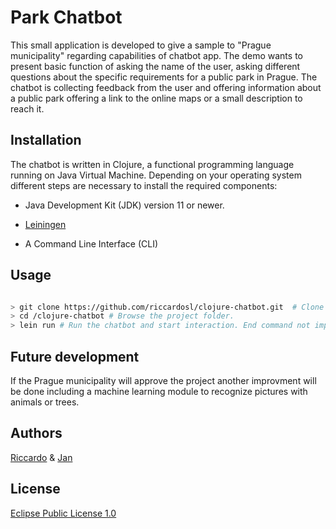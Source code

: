 # Park Chatbot

This small application is developed to give a sample to "Prague municipality" regarding capabilities of chatbot app.
The demo wants to present basic function of asking the name of the user, asking different questions about the specific requirements for a public park in Prague.
The chatbot is collecting feedback from the user and offering information about a public park offering a link to the online maps or a small description to reach it.
## Installation

The chatbot is written in Clojure, a functional programming language running on Java Virtual Machine.
Depending on your operating system different steps are necessary to install the required components:


- Java Development Kit (JDK) version 11 or newer.

- [Leiningen](https://leiningen.org/)

- A Command Line Interface (CLI)


## Usage

```bash

> git clone https://github.com/riccardosl/clojure-chatbot.git  # Clone the github repository, request your Gituhub credentials.
> cd /clojure-chatbot # Browse the project folder.
> lein run # Run the chatbot and start interaction. End command not implemented yet. Use control-C to quit.

```
## Future development

If the Prague municipality will approve the project another improvment will be done including a machine learning module to recognize pictures with animals or trees.


## Authors
[Riccardo](https://github.com/riccardosl) &
[Jan](https://github.com/jandvorak-dot)
## License
[Eclipse Public License 1.0](https://www.eclipse.org/legal/epl-2.0/)
